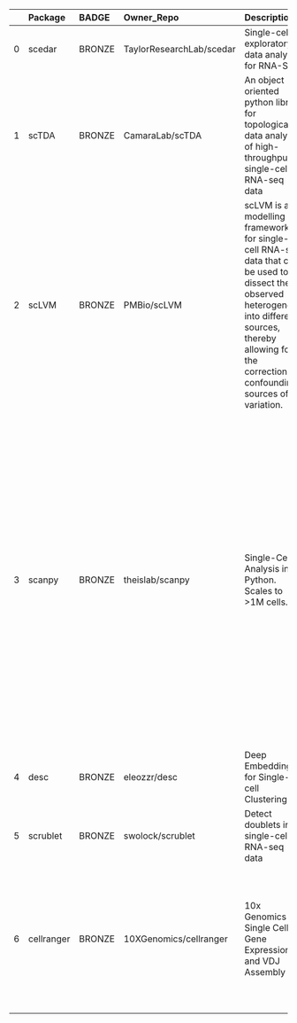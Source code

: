 |    | Package    | BADGE   | Owner_Repo               | Description                                                                                                                                                                                                         | Workflow_Run_Date    | date_created         | last_commit          |   forks |   watchers |   stars | homepage_url                                                                          | has_wiki   |   open_issues | has_downloads   |    Run_ID | Pylint_score         | Pytest_score   | Pip   | Pip_url                            | License   | Build   | Linux   | Mac     | Windows   | Linux_versions   | Mac_versions   | Windows_versions   | contributor_names                               | contributor_url                                                                                                                                                                                                                                                                                               | num_contributors                                                                                                                                                                                                                                                                                                                                                                                                                                                                                                                                                                                                                                                                                                                                                                                                                                                                                        | Github_event_name   |
|---:|:-----------|:--------|:-------------------------|:--------------------------------------------------------------------------------------------------------------------------------------------------------------------------------------------------------------------|:---------------------|:---------------------|:---------------------|--------:|-----------:|--------:|:--------------------------------------------------------------------------------------|:-----------|--------------:|:----------------|----------:|:---------------------|:---------------|:------|:-----------------------------------|:----------|:--------|:--------|:--------|:----------|:-----------------|:---------------|:-------------------|:------------------------------------------------|:--------------------------------------------------------------------------------------------------------------------------------------------------------------------------------------------------------------------------------------------------------------------------------------------------------------|:--------------------------------------------------------------------------------------------------------------------------------------------------------------------------------------------------------------------------------------------------------------------------------------------------------------------------------------------------------------------------------------------------------------------------------------------------------------------------------------------------------------------------------------------------------------------------------------------------------------------------------------------------------------------------------------------------------------------------------------------------------------------------------------------------------------------------------------------------------------------------------------------------------|:--------------------|
|  0 | scedar     | BRONZE  | TaylorResearchLab/scedar | Single-cell exploratory data analysis for RNA-Seq                                                                                                                                                                   | 2020-07-28T17:42:40Z | 2018-03-17T05:22:56Z | 2020-03-16T17:41:47Z |       7 |          5 |      24 |                                                                                       | True       |             0 | True            | 186040671 | 6.81                 | 1.00           | True  | https://pypi.org/project/scedar/   | True      | True    | 3.6,3.7 |         |           | ubuntu-latest    |                |                    | logstar benstear                                | https://github.com/logstar https://github.com/benstear                                                                                                                                                                                                                                                        | 2                                                                                                                                                                                                                                                                                                                                                                                                                                                                                                                                                                                                                                                                                                                                                                                                                                                                                                       | repository_dispatch |
|  1 | scTDA      | BRONZE  | CamaraLab/scTDA          | An object oriented python library for topological data analysis of high-throughput single-cell RNA-seq data                                                                                                         | 3                    | 2016-12-22T05:42:07Z | 2018-07-12T20:00:42Z |      21 |          6 |      39 |                                                                                       | True       |             4 | True            | 177302579 | 2020-07-21T16:00:50Z | -47.00         | 0     |                                    | True      | True    | True    | 3.6,3.7 |           |                  | ubuntu-latest  |                    | https://pypi.org/project/scTDA/                 | pcamara fbrundu doerlbh                                                                                                                                                                                                                                                                                       | https://github.com/pcamara https://github.com/fbrundu https://github.com/doerlbh                                                                                                                                                                                                                                                                                                                                                                                                                                                                                                                                                                                                                                                                                                                                                                                                                        | repository_dispatch |
|  2 | scLVM      | BRONZE  | PMBio/scLVM              | scLVM is a modelling framework for single-cell RNA-seq data that can be used to dissect the observed heterogeneity into different sources, thereby allowing for the correction of confounding sources of variation. | 2020-07-29T13:15:18Z | 2014-09-12T23:58:30Z | 2017-06-20T20:42:28Z |      46 |         19 |      93 |                                                                                       | True       |            17 | True            | 187157900 | -12.00               | 0              | True  | https://pypi.org/project/scLVM/    | True      | True    | 3.6,3.7 |         |           | ubuntu-latest    |                |                    | flophys ostegle flying-sheep afrendeiro pfaucon | https://github.com/flophys https://github.com/ostegle https://github.com/flying-sheep https://github.com/afrendeiro https://github.com/pfaucon                                                                                                                                                                | 5                                                                                                                                                                                                                                                                                                                                                                                                                                                                                                                                                                                                                                                                                                                                                                                                                                                                                                       | repository_dispatch |
|  3 | scanpy     | BRONZE  | theislab/scanpy          | Single-Cell Analysis in Python. Scales to >1M cells.                                                                                                                                                                | 30                   | 2017-01-29T11:31:11Z | 2020-07-21T15:02:03Z |     256 |         48 |     677 | https://scanpy.readthedocs.io                                                         | True       |           324 | True            | 177420432 | 2020-07-21T17:48:54Z | 4.35           | 0     |                                    | True      | True    | True    | 3.6,3.7 |           |                  | ubuntu-latest  |                    | https://pypi.org/project/scanpy/                | falexwolf flying-sheep ivirshup fidelram Koncopd gokceneraslan awnimo fbrundu a-munoz-rojas VolkerBergen tcallies giovp scottgigante fabianrost84 tomwhite dawe Marius1311 chriscainx rfechtner jorvis simonwm LuckyMD maximilianh ktpolanski grst gamazeps briangottfried fionahamey jamestwebber LouisFaure | https://github.com/falexwolf https://github.com/flying-sheep https://github.com/ivirshup https://github.com/fidelram https://github.com/Koncopd https://github.com/gokceneraslan https://github.com/awnimo https://github.com/fbrundu https://github.com/a-munoz-rojas https://github.com/VolkerBergen https://github.com/tcallies https://github.com/giovp https://github.com/scottgigante https://github.com/fabianrost84 https://github.com/tomwhite https://github.com/dawe https://github.com/Marius1311 https://github.com/chriscainx https://github.com/rfechtner https://github.com/jorvis https://github.com/simonwm https://github.com/LuckyMD https://github.com/maximilianh https://github.com/ktpolanski https://github.com/grst https://github.com/gamazeps https://github.com/briangottfried https://github.com/fionahamey https://github.com/jamestwebber https://github.com/LouisFaure | repository_dispatch |
|  4 | desc       | BRONZE  | eleozzr/desc             | Deep Embedding for Single-cell Clustering                                                                                                                                                                           | 2                    | 2019-01-23T05:31:30Z | 2020-05-11T15:17:55Z |      10 |          3 |      37 | https://eleozzr.github.io/desc/                                                       | True       |            16 | True            | 177162407 | 2020-07-21T14:05:27Z | -10.00         | 0     |                                    | True      | True    | True    | 3.6,3.7 |           |                  | ubuntu-latest  |                    | https://pypi.org/project/desc/                  | eleozzr Yafei611                                                                                                                                                                                                                                                                                              | https://github.com/eleozzr https://github.com/Yafei611                                                                                                                                                                                                                                                                                                                                                                                                                                                                                                                                                                                                                                                                                                                                                                                                                                                  | repository_dispatch |
|  5 | scrublet   | BRONZE  | swolock/scrublet         | Detect doublets in single-cell RNA-seq data                                                                                                                                                                         | 2020-07-29T00:30:57Z | 2018-03-06T03:54:13Z | 2019-11-07T13:23:21Z |      29 |          3 |      17 |                                                                                       | True       |             9 | True            | 186443789 |                      |                |       | https://pypi.org/project/scrublet/ |           | True    | 3.6,3.7 |         |           | ubuntu-latest    |                |                    | swolock                                         | https://github.com/swolock                                                                                                                                                                                                                                                                                    | 1                                                                                                                                                                                                                                                                                                                                                                                                                                                                                                                                                                                                                                                                                                                                                                                                                                                                                                       | repository_dispatch |
|  6 | cellranger | BRONZE  | 10XGenomics/cellranger   | 10x Genomics Single Cell 3' Gene Expression and VDJ Assembly                                                                                                                                                        | 13                   | 2017-07-24T03:02:14Z | 2019-02-26T00:48:48Z |      57 |         19 |     120 | https://support.10xgenomics.com/single-cell-gene-expression/software/overview/welcome | True       |            29 | True            | 178588803 | 2020-07-22T14:35:35Z |                |       |                                    | True      | True    | True    | 3.6,3.7 |           |                  | ubuntu-latest  |                    | https://pypi.org/project/cellranger/            | pryvkin10x pmarks sreenathkrishnan hezx evolvedmicrobe nlhepler niranjan628496 jgarthur NarekDshkhunyan adam-azarchs rjrico10x ifiddes-10x meryllewis                                                                                                                                                         | https://github.com/pryvkin10x https://github.com/pmarks https://github.com/sreenathkrishnan https://github.com/hezx https://github.com/evolvedmicrobe https://github.com/nlhepler https://github.com/niranjan628496 https://github.com/jgarthur https://github.com/NarekDshkhunyan https://github.com/adam-azarchs https://github.com/rjrico10x https://github.com/ifiddes-10x https://github.com/meryllewis                                                                                                                                                                                                                                                                                                                                                                                                                                                                                            | repository_dispatch |